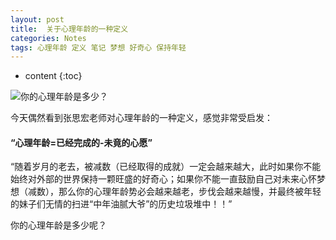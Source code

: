 ```yaml
---
layout: post
title:  关于心理年龄的一种定义
categories: Notes
tags: 心理年龄 定义 笔记 梦想 好奇心 保持年轻
---
```


* content
{:toc}

![你的心理年龄是多少？](https://wx1.sinaimg.cn/mw1024/741d838bly1fqa9x1ilb8j20hs09cgmf.jpg)


今天偶然看到张思宏老师对心理年龄的一种定义，感觉非常受启发：
#### “心理年龄=已经完成的-未竟的心愿”

“随着岁月的老去，被减数（已经取得的成就）一定会越来越大，此时如果你不能始终对外部的世界保持一颗旺盛的好奇心；如果你不能一直鼓励自己对未来心怀梦想（减数），那么你的心理年龄势必会越来越老，步伐会越来越慢，并最终被年轻的妹子们无情的扫进“中年油腻大爷”的历史垃圾堆中！！”

你的心理年龄是多少呢？
